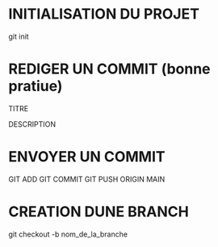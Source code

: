 # INITIALISATION DU PROJET 

git init 

# REDIGER UN COMMIT (bonne pratiue)

TITRE 

DESCRIPTION

# ENVOYER UN COMMIT

GIT ADD
GIT COMMIT
GIT PUSH ORIGIN MAIN

# CREATION DUNE BRANCH

git checkout -b nom_de_la_branche